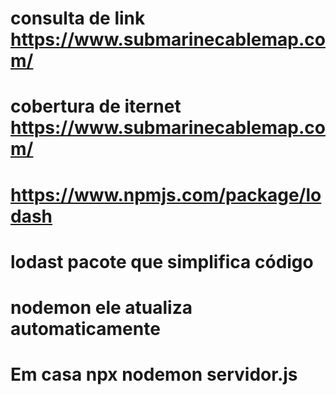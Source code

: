 # consulta de link https://www.submarinecablemap.com/
# cobertura de iternet https://www.submarinecablemap.com/
# https://www.npmjs.com/package/lodash
# lodast pacote que simplifica código
# nodemon ele atualiza automaticamente
# Em casa  npx nodemon servidor.js